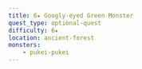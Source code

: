 ```yaml
---
title: 6★ Googly-eyed Green Monster
quest_type: optional-quest
difficulty: 6★
location: ancient-forest
monsters:
    - pukei-pukei
---
```

